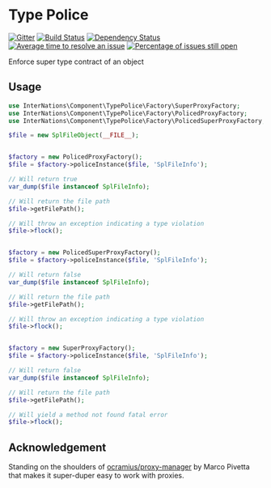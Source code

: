 # Type Police

[![Gitter](https://badges.gitter.im/Join%20Chat.svg)](https://gitter.im/InterNations/type-police?utm_source=badge&utm_medium=badge&utm_campaign=pr-badge&utm_content=badge) [![Build Status](https://travis-ci.org/InterNations/type-police.svg?branch=master)](https://travis-ci.org/InterNations/type-police) [![Dependency Status](https://www.versioneye.com/user/projects/54b2a9c12eea784acc000323/badge.svg?style=flat)](https://www.versioneye.com/user/projects/54b2a9c12eea784acc000323) [![Average time to resolve an issue](http://isitmaintained.com/badge/resolution/InterNations/type-police.svg)](http://isitmaintained.com/project/InterNations/type-police "Average time to resolve an issue") [![Percentage of issues still open](http://isitmaintained.com/badge/open/InterNations/type-police.svg)](http://isitmaintained.com/project/InterNations/type-police "Percentage of issues still open")

Enforce super type contract of an object

## Usage

```php
use InterNations\Component\TypePolice\Factory\SuperProxyFactory;
use InterNations\Component\TypePolice\Factory\PolicedProxyFactory;
use InterNations\Component\TypePolice\Factory\PolicedSuperProxyFactory;

$file = new SplFileObject(__FILE__);


$factory = new PolicedProxyFactory();
$file = $factory->policeInstance($file, 'SplFileInfo');

// Will return true
var_dump($file instanceof SplFileInfo);

// Will return the file path
$file->getFilePath();

// Will throw an exception indicating a type violation
$file->flock();


$factory = new PolicedSuperProxyFactory();
$file = $factory->policeInstance($file, 'SplFileInfo');

// Will return false
var_dump($file instanceof SplFileInfo);

// Will return the file path
$file->getFilePath();

// Will throw an exception indicating a type violation
$file->flock();


$factory = new SuperProxyFactory();
$file = $factory->policeInstance($file, 'SplFileInfo');

// Will return false
var_dump($file instanceof SplFileInfo);

// Will return the file path
$file->getFilePath();

// Will yield a method not found fatal error
$file->flock();
```

## Acknowledgement
Standing on the shoulders of [ocramius/proxy-manager](https://github.com/Ocramius/ProxyManager/) by Marco Pivetta that makes it super-duper easy to work with proxies.
